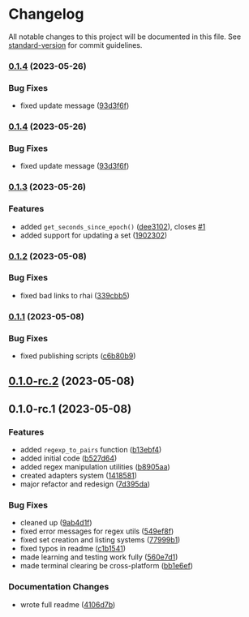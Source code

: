 # Changelog

All notable changes to this project will be documented in this file. See [standard-version](https://github.com/conventional-changelog/standard-version) for commit guidelines.

### [0.1.4](https://github.com/arctic-hen7/forne/compare/v0.1.3...v0.1.4) (2023-05-26)


### Bug Fixes

* fixed update message ([93d3f6f](https://github.com/arctic-hen7/forne/commit/93d3f6fa706779d1f90b0e5ce65c43c7691bf9b4))

### [0.1.4](https://github.com/arctic-hen7/forne/compare/v0.1.3...v0.1.4) (2023-05-26)


### Bug Fixes

* fixed update message ([93d3f6f](https://github.com/arctic-hen7/forne/commit/93d3f6fa706779d1f90b0e5ce65c43c7691bf9b4))

### [0.1.3](https://github.com/arctic-hen7/forne/compare/v0.1.2...v0.1.3) (2023-05-26)


### Features

* added `get_seconds_since_epoch()` ([dee3102](https://github.com/arctic-hen7/forne/commit/dee31024f0421ca9f0bb041037af902fb40b81c6)), closes [#1](https://github.com/arctic-hen7/forne/issues/1)
* added support for updating a set ([1902302](https://github.com/arctic-hen7/forne/commit/19023024d4f72c6618675457beaf541f9cb900aa))

### [0.1.2](https://github.com/arctic-hen7/forne/compare/v0.1.1...v0.1.2) (2023-05-08)


### Bug Fixes

* fixed bad links to rhai ([339cbb5](https://github.com/arctic-hen7/forne/commit/339cbb5b3bd9505f7188e9d101d0cb4b7052b097))

### [0.1.1](https://github.com/arctic-hen7/forne/compare/v0.1.0-rc.2...v0.1.1) (2023-05-08)


### Bug Fixes

* fixed publishing scripts ([c6b80b9](https://github.com/arctic-hen7/forne/commit/c6b80b90719df5b868c541b4fcd4166d188009f9))

## [0.1.0-rc.2](https://github.com/arctic-hen7/forne/compare/v0.1.0-rc.1...v0.1.0-rc.2) (2023-05-08)

## 0.1.0-rc.1 (2023-05-08)


### Features

* added `regexp_to_pairs` function ([b13ebf4](https://github.com/arctic-hen7/forne/commit/b13ebf4e3e2724f065a47cc5cfc79f357fef78ae))
* added initial code ([b527d64](https://github.com/arctic-hen7/forne/commit/b527d6422c13b2e6c3eab28ece66f12f327ffa30))
* added regex manipulation utilities ([b8905aa](https://github.com/arctic-hen7/forne/commit/b8905aa6c5ffcf2e14f1209219a334d1fa7e9336))
* created adapters system ([1418581](https://github.com/arctic-hen7/forne/commit/1418581f18ba766e9d4e3f99fd542cfefbb96421))
* major refactor and redesign ([7d395da](https://github.com/arctic-hen7/forne/commit/7d395da0d94c417479fae1fdc52ffe93a4c571d4))


### Bug Fixes

* cleaned up ([9ab4d1f](https://github.com/arctic-hen7/forne/commit/9ab4d1fe198a2274ee65cbeebe84a813f960be48))
* fixed error messages for regex utils ([549ef8f](https://github.com/arctic-hen7/forne/commit/549ef8fd6427b99b13244982bb02e73d8503e651))
* fixed set creation and listing systems ([77999b1](https://github.com/arctic-hen7/forne/commit/77999b1658c09b4a88d2c907c02f45973d849657))
* fixed typos in readme ([c1b1541](https://github.com/arctic-hen7/forne/commit/c1b15415be3e82e0f290852480b95538ad81fa51))
* made learning and testing work fully ([560e7d1](https://github.com/arctic-hen7/forne/commit/560e7d14e08997ddedbe802a60ec41b84361b455))
* made terminal clearing be cross-platform ([bb1e6ef](https://github.com/arctic-hen7/forne/commit/bb1e6ef4dd43b3d1cdd903384095dd2279b7f6f8))


### Documentation Changes

* wrote full readme ([4106d7b](https://github.com/arctic-hen7/forne/commit/4106d7b68c6f54c89369fe5c5657bc1247703e3c))
